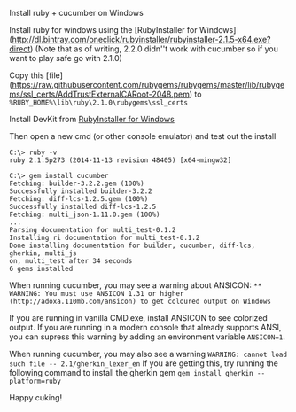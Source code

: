 Install ruby + cucumber on Windows


Install ruby for windows using the [RubyInstaller for Windows]
(http://dl.bintray.com/oneclick/rubyinstaller/rubyinstaller-2.1.5-x64.exe?direct)
(Note that as of writing, 2.2.0 didn''t work with cucumber so if you want to play safe go with 2.1.0)

Copy this [file]
(https://raw.githubusercontent.com/rubygems/rubygems/master/lib/rubygems/ssl_certs/AddTrustExternalCARoot-2048.pem) to `%RUBY_HOME%\lib\ruby\2.1.0\rubygems\ssl_certs`

Install DevKit from [RubyInstaller for Windows](http://dl.bintray.com/oneclick/rubyinstaller/DevKit-mingw64-64-4.7.2-20130224-1432-sfx.exe?direct)

Then open a new cmd (or other console emulator) and test out the install

```shell
C:\> ruby -v
ruby 2.1.5p273 (2014-11-13 revision 48405) [x64-mingw32]

C:\> gem install cucumber
Fetching: builder-3.2.2.gem (100%)
Successfully installed builder-3.2.2
Fetching: diff-lcs-1.2.5.gem (100%)
Successfully installed diff-lcs-1.2.5
Fetching: multi_json-1.11.0.gem (100%)
...
Parsing documentation for multi_test-0.1.2
Installing ri documentation for multi_test-0.1.2
Done installing documentation for builder, cucumber, diff-lcs, gherkin, multi_js
on, multi_test after 34 seconds
6 gems installed
```

When running cucumber, you may see a warning about ANSICON: ```** WARNING: You must use ANSICON 1.31 or higher 
(http://adoxa.110mb.com/ansicon) to get coloured output on Windows```

If you are running in vanilla CMD.exe, install ANSICON to see colorized output. If you are running in a 
modern console that already supports ANSI, you can supress this warning by adding an environment variable `ANSICON=1`.

When running cucumber, you may also see a warning ```WARNING: cannot load such file -- 2.1/gherkin_lexer_en```
If you are getting this, try running the following command to install the gherkin gem ```gem install gherkin --platform=ruby```

Happy cuking!

